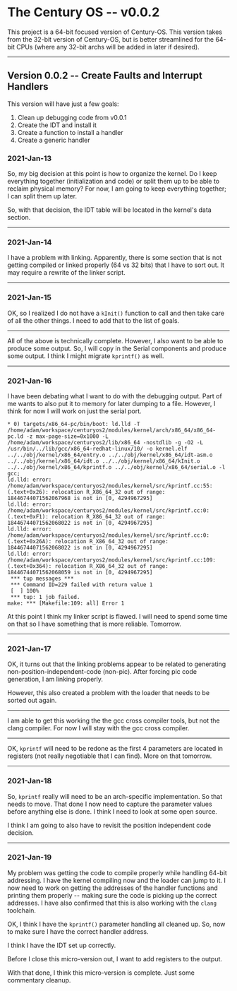 # The Century OS -- v0.0.2

This project is a 64-bit focused version of Century-OS.  This version takes from the 32-bit version of Century-OS, but is better streamlined for the 64-bit CPUs (where any 32-bit archs will be added in later if desired).


---

## Version 0.0.2 -- Create Faults and Interrupt Handlers

This version will have just a few goals:
1. Clean up debugging code from v0.0.1
1. Create the IDT and install it
1. Create a function to install a handler
1. Create a generic handler


### 2021-Jan-13

So, my big decision at this point is how to organize the kernel.  Do I keep everything together (initialization and code) or split them up to be able to reclaim physical memory?  For now, I am going to keep everything together; I can split them up later.

So, with that decision, the IDT table will be located in the kernel's data section.


---

### 2021-Jan-14

I have a problem with linking.  Apparently, there is some section that is not getting compiled or linked properly (64 vs 32 bits) that I have to sort out.  It may require a rewrite of the linker script.


---

### 2021-Jan-15

OK, so I realized I do not have a `kInit()` function to call and then take care of all the other things.  I need to add that to the list of goals.

---

All of the above is technically complete.  However, I also want to be able to produce some output.  So, I will copy in the Serial components and produce some output.  I think I might migrate `kprintf()` as well.


---

### 2021-Jan-16

I have been debating what I want to do with the debugging output.  Part of me wants to also put it to memory for later dumping to a file.  However, I think for now I will work on just the serial port.

```
* 0) targets/x86_64-pc/bin/boot: ld.lld -T /home/adam/workspace/centuryos2/modules/kernel/arch/x86_64/x86_64-pc.ld -z max-page-size=0x1000 -L /home/adam/workspace/centuryos2/lib/x86_64 -nostdlib -g -O2 -L /usr/bin/../lib/gcc/x86_64-redhat-linux/10/ -o kernel.elf ../../obj/kernel/x86_64/entry.o ../../obj/kernel/x86_64/idt-asm.o ../../obj/kernel/x86_64/idt.o ../../obj/kernel/x86_64/kInit.o ../../obj/kernel/x86_64/kprintf.o ../../obj/kernel/x86_64/serial.o -l gcc;
ld.lld: error: /home/adam/workspace/centuryos2/modules/kernel/src/kprintf.cc:55:(.text+0x26): relocation R_X86_64_32 out of range: 18446744071562067968 is not in [0, 4294967295]
ld.lld: error: /home/adam/workspace/centuryos2/modules/kernel/src/kprintf.cc:0:(.text+0xF1): relocation R_X86_64_32 out of range: 18446744071562068022 is not in [0, 4294967295]
ld.lld: error: /home/adam/workspace/centuryos2/modules/kernel/src/kprintf.cc:0:(.text+0x26A): relocation R_X86_64_32 out of range: 18446744071562068022 is not in [0, 4294967295]
ld.lld: error: /home/adam/workspace/centuryos2/modules/kernel/src/kprintf.cc:109:(.text+0x364): relocation R_X86_64_32 out of range: 18446744071562068059 is not in [0, 4294967295]
 *** tup messages ***
 *** Command ID=229 failed with return value 1
 [  ] 100%
 *** tup: 1 job failed.
make: *** [Makefile:109: all] Error 1
```

At this point I think my linker script is flawed.  I will need to spend some time on that so I have something that is more reliable.  Tomorrow.


---

### 2021-Jan-17

OK, it turns out that the linking problems appear to be related to generating non-position-independent-code (non-pic).  After forcing pic code generation, I am linking properly.

However, this also created a problem with the loader that needs to be sorted out again.

---

I am able to get this working the the gcc cross compiler tools, but not the clang compiler.  For now I will stay with the gcc cross compiler.

---

OK, `kprintf` will need to be redone as the first 4 parameters are located in registers (not really negotiable that I can find).  More on that tomorrow.


---

### 2021-Jan-18

So, `kprintf` really will need to be an arch-specific implementation.  So that needs to move.  That done I now need to capture the parameter values before anything else is done.  I think I need to look at some open source.

I think I am going to also have to revisit the position independent code decision.


---

### 2021-Jan-19

My problem was getting the code to compile properly while handling 64-bit addressing.  I have the kernel compiling now and the loader can jump to it.  I now need to work on getting the addresses of the handler functions and printing them properly -- making sure the code is picking up the correct addresses.  I have also confirmed that this is also working with the `clang` toolchain.

OK, I think I have the `kprintf()` parameter handling all cleaned up.  So, now to make sure I have the correct handler address.

I think I have the IDT set up correctly.

Before I close this micro-version out, I want to add registers to the output.

With that done, I think this micro-version is complete.  Just some commentary cleanup.




